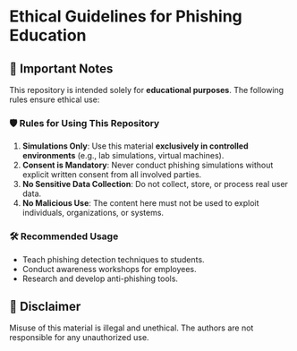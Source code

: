# Ethical Guidelines for Phishing Education

## 🚨 Important Notes
This repository is intended solely for **educational purposes**. The following rules ensure ethical use:

### 🛡️ Rules for Using This Repository
1. **Simulations Only**: Use this material **exclusively in controlled environments** (e.g., lab simulations, virtual machines).
2. **Consent is Mandatory**: Never conduct phishing simulations without explicit written consent from all involved parties.
3. **No Sensitive Data Collection**: Do not collect, store, or process real user data.
4. **No Malicious Use**: The content here must not be used to exploit individuals, organizations, or systems.

### 🛠️ Recommended Usage
- Teach phishing detection techniques to students.
- Conduct awareness workshops for employees.
- Research and develop anti-phishing tools.

## 📝 Disclaimer
Misuse of this material is illegal and unethical. The authors are not responsible for any unauthorized use.
